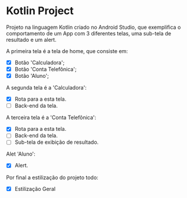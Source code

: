 # Kotlin Project

Projeto na linguagem Kotlin criado no Android Studio, que exemplifica o comportamento de um App com 3 diferentes telas, uma sub-tela de resultado e um alert.

A primeira tela é a tela de home, que consiste em:
- [x] Botão 'Calculadora';
- [x] Botão 'Conta Telefônica';
- [x] Botão 'Aluno';

A segunda tela é a 'Calculadora':
- [x] Rota para a esta tela.
- [ ] Back-end da tela.

A terceira tela é a 'Conta Telefônica':
- [x] Rota para a esta tela.
- [ ] Back-end da tela.
- [ ] Sub-tela de exibição de resultado.

Alet 'Aluno':
- [x] Alert.

Por final a estilização do projeto todo:
- [x] Estilização Geral

